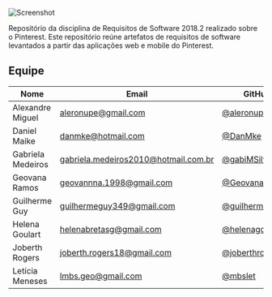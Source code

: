 ![Screenshot](img/pinterest.png)

Repositório da disciplina de Requisitos de Software 2018.2 realizado sobre o Pinterest. Este repositório reúne artefatos de requisitos de software levantados a partir das aplicações web e mobile do Pinterest.


## Equipe

| Nome | Email | GitHub|
|--|--|--|
| Alexandre Miguel | aleronupe@gmail.com | [@aleronupe](https://github.com/aleronupe) |
| Daniel Maike | danmke@hotmail.com | [@DanMke](https://github.com/DanMke) |
| Gabriela Medeiros | gabriela.medeiros2010@hotmail.com.br | [@gabiMSilva](https://github.com/gabiMSilva) |
| Geovana Ramos | geovannna.1998@gmail.com | [@GeovanaRamos](https://github.com/GeovanaRamos) |
| Guilherme Guy | guilhermeguy349@gmail.com| [@guilherme1guy](https://github.com/guilherme1guy) |
| Helena Goulart| helenabretasg@gmail.com | [@helenagoulart](https://github.com/helenagoulart)|
| Joberth Rogers | joberth.rogers18@gmail.com | [@joberthrogers18](https://github.com/joberthrogers18) |
| Letícia Meneses| lmbs.geo@gmail.com | [@mbslet](https://github.com/mbslet)|